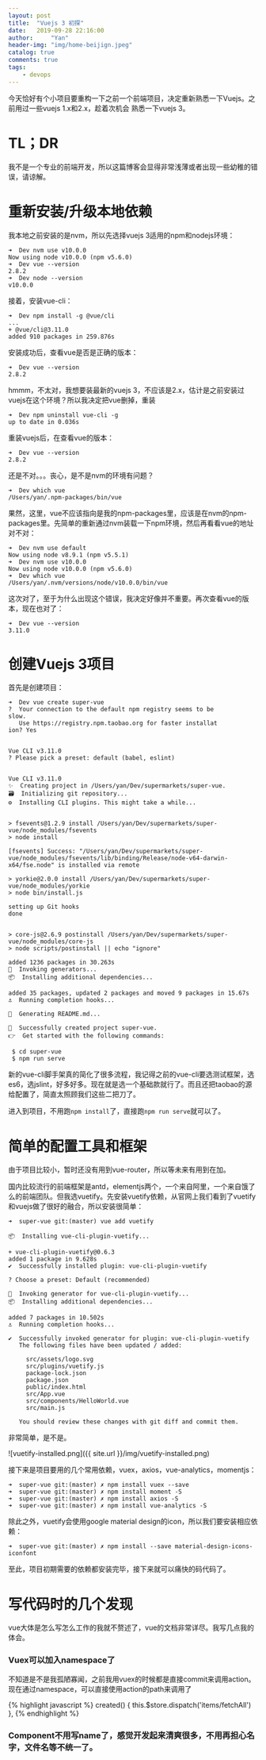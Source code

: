 ```yaml
---
layout: post
title:  "Vuejs 3 初探"
date:   2019-09-28 22:16:00
author:     "Yan"
header-img: "img/home-beijign.jpeg"
catalog: true
comments: true
tags:
    - devops
---
```


今天恰好有个小项目要重构一下之前一个前端项目，决定重新熟悉一下Vuejs。之前用过一些vuejs 1.x和2.x，趁着次机会
熟悉一下vuejs 3。

# TL；DR

我不是一个专业的前端开发，所以这篇博客会显得非常浅薄或者出现一些幼稚的错误，请谅解。

# 重新安装/升级本地依赖

我本地之前安装的是nvm，所以先选择vuejs 3适用的npm和nodejs环境：

```
➜  Dev nvm use v10.0.0
Now using node v10.0.0 (npm v5.6.0)
➜  Dev vue --version
2.8.2
➜  Dev node --version
v10.0.0
```

接着，安装vue-cli：

```
➜  Dev npm install -g @vue/cli
...
+ @vue/cli@3.11.0
added 910 packages in 259.876s
```

安装成功后，查看vue是否是正确的版本：

```
➜  Dev vue --version
2.8.2
```

hmmm，不太对，我想要装最新的vuejs 3，不应该是2.x，估计是之前安装过vuejs在这个环境？所以我决定把vue删掉，重装

```
➜  Dev npm uninstall vue-cli -g
up to date in 0.036s
```

重装vuejs后，在查看vue的版本：

```
➜  Dev vue --version
2.8.2
```

还是不对。。。丧心，是不是nvm的环境有问题？

```
➜  Dev which vue
/Users/yan/.npm-packages/bin/vue
```

果然，这里，vue不应该指向是我的npm-packages里，应该是在nvm的npm-packages里。先简单的重新通过nvm装载一下npm环境，然后再看看vue的地址对不对：

```
➜  Dev nvm use default
Now using node v8.9.1 (npm v5.5.1)
➜  Dev nvm use v10.0.0
Now using node v10.0.0 (npm v5.6.0)
➜  Dev which vue
/Users/yan/.nvm/versions/node/v10.0.0/bin/vue
```

这次对了，至于为什么出现这个错误，我决定好像并不重要。再次查看vue的版本，现在也对了：

```
➜  Dev vue --version
3.11.0
```

# 创建Vuejs 3项目

首先是创建项目：

```
➜  Dev vue create super-vue
?  Your connection to the default npm registry seems to be
slow.
   Use https://registry.npm.taobao.org for faster installat
ion? Yes


Vue CLI v3.11.0
? Please pick a preset: default (babel, eslint)


Vue CLI v3.11.0
✨  Creating project in /Users/yan/Dev/supermarkets/super-vue.
🗃  Initializing git repository...
⚙  Installing CLI plugins. This might take a while...


> fsevents@1.2.9 install /Users/yan/Dev/supermarkets/super-vue/node_modules/fsevents
> node install

[fsevents] Success: "/Users/yan/Dev/supermarkets/super-vue/node_modules/fsevents/lib/binding/Release/node-v64-darwin-x64/fse.node" is installed via remote

> yorkie@2.0.0 install /Users/yan/Dev/supermarkets/super-vue/node_modules/yorkie
> node bin/install.js

setting up Git hooks
done


> core-js@2.6.9 postinstall /Users/yan/Dev/supermarkets/super-vue/node_modules/core-js
> node scripts/postinstall || echo "ignore"

added 1236 packages in 30.263s
🚀  Invoking generators...
📦  Installing additional dependencies...

added 35 packages, updated 2 packages and moved 9 packages in 15.67s
⚓  Running completion hooks...

📄  Generating README.md...

🎉  Successfully created project super-vue.
👉  Get started with the following commands:

 $ cd super-vue
 $ npm run serve
```

新的vue-cli脚手架真的简化了很多流程，我记得之前的vue-cli要选测试框架，选es6，选jslint，好多好多。现在就是选一个基础款就行了。而且还把taobao的源给配置了，简直太照顾我们这些二把刀了。

进入到项目，不用跑```npm install```了，直接跑```npm run serve```就可以了。

# 简单的配置工具和框架

由于项目比较小，暂时还没有用到vue-router，所以等未来有用到在加。

国内比较流行的前端框架是antd，elementjs两个，一个来自阿里，一个来自饿了么的前端团队。但我选vuetify。先安装vuetify依赖，从官网上我们看到了vuetify和vuejs做了很好的融合，所以安装很简单：

```
➜  super-vue git:(master) vue add vuetify

📦  Installing vue-cli-plugin-vuetify...

+ vue-cli-plugin-vuetify@0.6.3
added 1 package in 9.628s
✔  Successfully installed plugin: vue-cli-plugin-vuetify

? Choose a preset: Default (recommended)

🚀  Invoking generator for vue-cli-plugin-vuetify...
📦  Installing additional dependencies...

added 7 packages in 10.502s
⚓  Running completion hooks...

✔  Successfully invoked generator for plugin: vue-cli-plugin-vuetify
   The following files have been updated / added:

     src/assets/logo.svg
     src/plugins/vuetify.js
     package-lock.json
     package.json
     public/index.html
     src/App.vue
     src/components/HelloWorld.vue
     src/main.js

   You should review these changes with git diff and commit them.
```
非常简单，是不是。

![vuetify-installed.png]({{ site.url }}/img/vuetify-installed.png)

接下来是项目要用的几个常用依赖，vuex，axios，vue-analytics，momentjs：

```
➜  super-vue git:(master) ✗ npm install vuex --save
➜  super-vue git:(master) ✗ npm install moment -S
➜  super-vue git:(master) ✗ npm install axios -S
➜  super-vue git:(master) ✗ npm install vue-analytics -S
```

除此之外，vuetify会使用google material design的icon，所以我们要安装相应依赖：

```
➜  super-vue git:(master) ✗ npm install --save material-design-icons-iconfont
```

至此，项目初期需要的依赖都安装完毕，接下来就可以痛快的码代码了。

# 写代码时的几个发现

vue大体是怎么写怎么工作的我就不赘述了，vue的文档非常详尽。我写几点我的体会。

### Vuex可以加入namespace了

不知道是不是我孤陋寡闻，之前我用vuex的时候都是直接commit来调用action。现在通过namespace，可以直接使用action的path来调用了

{% highlight javascript %}
created() {
    this.$store.dispatch('items/fetchAll')
  },
{% endhighlight %}

### Component不用写name了，感觉开发起来清爽很多，不用再担心名字，文件名等不统一了。

